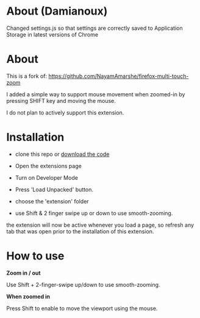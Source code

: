 # About (Damianoux)

Changed settings.js so that settings are correctly saved to Application Storage in latest versions of Chrome

# About

This is a fork of: https://github.com/NayamAmarshe/firefox-multi-touch-zoom

I added a simple way to support mouse movement when zoomed-in by pressing SHIFT key and moving the mouse.

I do not plan to actively support this extension.

# Installation

- clone this repo or [download the code](https://github.com/bmarwane/chrome-multi-touch-zoom/archive/refs/heads/master.zip)

- Open the extensions page
- Turn on Developer Mode
- Press 'Load Unpacked' button.
- choose the 'extension' folder
- use Shift & 2 finger swipe up or down to use smooth-zooming.

the extension will now be active whenever you load a page, so refresh any tab that was open prior to the installation of this extension.

# How to use

**Zoom in / out**

Use Shift + 2-finger-swipe up/down to use smooth-zooming.

**When zoomed in**

Press Shift to enable to move the viewport using the mouse.
